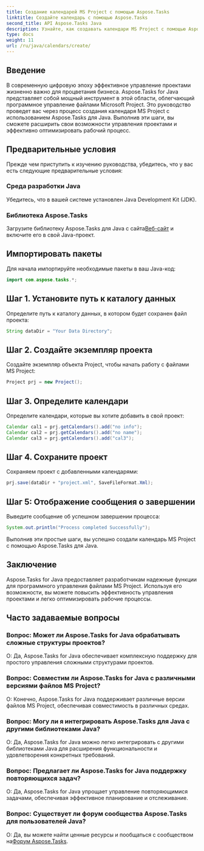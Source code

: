 ```yaml
---
title: Создание календарей MS Project с помощью Aspose.Tasks
linktitle: Создайте календарь с помощью Aspose.Tasks
second_title: API Aspose.Tasks Java
description: Узнайте, как создавать календари MS Project с помощью Aspose.Tasks для Java. Оптимизируйте управление проектами с легкостью.
type: docs
weight: 11
url: /ru/java/calendars/create/
---
```

## Введение
В современную цифровую эпоху эффективное управление проектами жизненно важно для процветания бизнеса. Aspose.Tasks for Java представляет собой мощный инструмент в этой области, облегчающий программное управление файлами Microsoft Project. Это руководство проведет вас через процесс создания календаря MS Project с использованием Aspose.Tasks для Java. Выполнив эти шаги, вы сможете расширить свои возможности управления проектами и эффективно оптимизировать рабочий процесс.
## Предварительные условия
Прежде чем приступить к изучению руководства, убедитесь, что у вас есть следующие предварительные условия:
### Среда разработки Java
Убедитесь, что в вашей системе установлен Java Development Kit (JDK).
### Библиотека Aspose.Tasks
 Загрузите библиотеку Aspose.Tasks для Java с сайта[Веб-сайт](https://releases.aspose.com/tasks/java/) и включите его в свой Java-проект.

## Импортировать пакеты
Для начала импортируйте необходимые пакеты в ваш Java-код:
```java
import com.aspose.tasks.*;
```
## Шаг 1. Установите путь к каталогу данных
Определите путь к каталогу данных, в котором будет сохранен файл проекта:
```java
String dataDir = "Your Data Directory";
```
## Шаг 2. Создайте экземпляр проекта
Создайте экземпляр объекта Project, чтобы начать работу с файлами MS Project:
```java
Project prj = new Project();
```
## Шаг 3. Определите календари
Определите календари, которые вы хотите добавить в свой проект:
```java
Calendar cal1 = prj.getCalendars().add("no info");
Calendar cal2 = prj.getCalendars().add("no name");
Calendar cal3 = prj.getCalendars().add("cal3");
```
## Шаг 4. Сохраните проект
Сохраняем проект с добавленными календарями:
```java
prj.save(dataDir + "project.xml", SaveFileFormat.Xml);
```
## Шаг 5: Отображение сообщения о завершении
Выведите сообщение об успешном завершении процесса:
```java
System.out.println("Process completed Successfully");
```
Выполнив эти простые шаги, вы успешно создали календарь MS Project с помощью Aspose.Tasks для Java.

## Заключение
Aspose.Tasks for Java предоставляет разработчикам надежные функции для программного управления файлами MS Project. Используя его возможности, вы можете повысить эффективность управления проектами и легко оптимизировать рабочие процессы.
## Часто задаваемые вопросы
### Вопрос: Может ли Aspose.Tasks for Java обрабатывать сложные структуры проектов?
О: Да, Aspose.Tasks for Java обеспечивает комплексную поддержку для простого управления сложными структурами проектов.
### Вопрос: Совместим ли Aspose.Tasks for Java с различными версиями файлов MS Project?
О: Конечно, Aspose.Tasks for Java поддерживает различные версии файлов MS Project, обеспечивая совместимость в различных средах.
### Вопрос: Могу ли я интегрировать Aspose.Tasks для Java с другими библиотеками Java?
О: Да, Aspose.Tasks for Java можно легко интегрировать с другими библиотеками Java для расширения функциональности и удовлетворения конкретных требований.
### Вопрос: Предлагает ли Aspose.Tasks for Java поддержку повторяющихся задач?
О: Да, Aspose.Tasks for Java упрощает управление повторяющимися задачами, обеспечивая эффективное планирование и отслеживание.
### Вопрос: Существует ли форум сообщества Aspose.Tasks для пользователей Java?
 О: Да, вы можете найти ценные ресурсы и пообщаться с сообществом на[Форум Aspose.Tasks](https://forum.aspose.com/c/tasks/15).